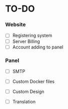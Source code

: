
# TO-DO

### Website
- [ ] Registering system
- [ ] Server Billing
- [ ] Account adding to panel

### Panel
- [ ] SMTP
- [ ] Custom Docker files
- [ ] Custom Design
- [ ] Translation

